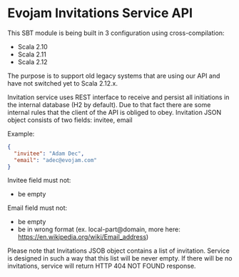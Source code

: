 # Evojam Invitations Service API

This SBT module is being built in 3 configuration using cross-compilation:
- Scala 2.10
- Scala 2.11
- Scala 2.12

The purpose is to support old legacy systems that are using our API and have not switched yet to Scala 2.12.x.

Invitation service uses REST interface to receive and persist all initiations in the internal database (H2 by default).
Due to that fact there are some internal rules that the client of the API is obliged to obey.
Invitation JSON object consists of two fields: invitee, email

Example:
```json
{
  "invitee": "Adam Dec",
  "email": "adec@evojam.com"
}
```

Invitee field must not:
- be empty

Email field must not:
- be empty
- be in wrong format (ex. local-part@domain, more here: https://en.wikipedia.org/wiki/Email_address)

Please note that Invitations JSOB object contains a list of invitation. Service is designed in such a way that this list will be never empty.
If there will be no invitations, service will return HTTP 404 NOT FOUND response.